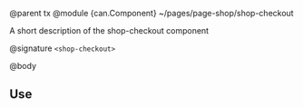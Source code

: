 @parent tx
@module {can.Component} ~/pages/page-shop/shop-checkout <shop-checkout>

A short description of the shop-checkout component

@signature `<shop-checkout>`

@body

## Use

